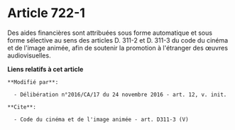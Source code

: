 # Article 722-1

Des aides financières sont attribuées sous forme automatique et sous forme sélective au sens des articles D. 311-2 et D.
311-3 du code du cinéma et de l'image animée, afin de soutenir la promotion à l'étranger des œuvres audiovisuelles.

**Liens relatifs à cet article**

	**Modifié par**:

	  - Délibération n°2016/CA/17 du 24 novembre 2016 - art. 12, v. init.

	**Cite**:

	  - Code du cinéma et de l'image animée - art. D311-3 (V)
